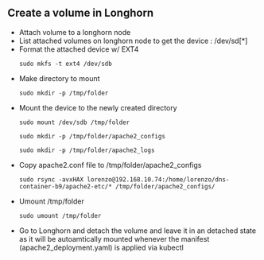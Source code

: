 
## Create a volume in Longhorn
 * Attach volume to a longhorn node
 * List attached volumes on longhorn node to get the device : /dev/sd[*]
 * Format the attached device w/ EXT4
   ```console
   sudo mkfs -t ext4 /dev/sdb
   ```
 * Make directory to mount
   ```console
   sudo mkdir -p /tmp/folder
   ```
 * Mount the device to the newly created directory
   ```console
   sudo mount /dev/sdb /tmp/folder
   ```
   ```console
   sudo mkdir -p /tmp/folder/apache2_configs
   ```
   ```console
   sudo mkdir -p /tmp/folder/apache2_logs
   ```
 * Copy apache2.conf file to /tmp/folder/apache2_configs
   ```console
   sudo rsync -avxHAX lorenzo@192.168.10.74:/home/lorenzo/dns-container-b9/apache2-etc/* /tmp/folder/apache2_configs/
   ```
 * Umount /tmp/folder
   ```console
   sudo umount /tmp/folder
   ```
 * Go to Longhorn and detach the volume and leave it in an detached state as it will be autoamtically mounted whenever the manifest (apache2_deployment.yaml) is applied via kubectl
